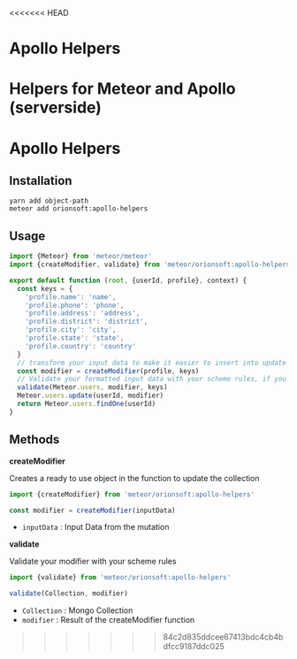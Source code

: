 <<<<<<< HEAD
# Apollo Helpers

Helpers for Meteor and Apollo (serverside)
=======
# Apollo Helpers


## Installation

    yarn add object-path
    meteor add orionsoft:apollo-helpers

## Usage

```javascript
import {Meteor} from 'meteor/meteor'
import {createModifier, validate} from 'meteor/orionsoft:apollo-helpers'

export default function (root, {userId, profile}, context) {
  const keys = {
    'profile.name': 'name',
    'profile.phone': 'phone',
    'profile.address': 'address',
    'profile.district': 'district',
    'profile.city': 'city',
    'profile.state': 'state',
    'profile.country': 'country'
  }
  // transform your input data to make it easier to insert into update function 
  const modifier = createModifier(profile, keys)
  // Validate your formatted input data with your scheme rules, if you have any error return a friendly object with your error
  validate(Meteor.users, modifier, keys)
  Meteor.users.update(userId, modifier)
  return Meteor.users.findOne(userId)
}
```
## Methods
**createModifier**

Creates a ready to use object in the function to update the collection

```javascript
import {createModifier} from 'meteor/orionsoft:apollo-helpers'

const modifier = createModifier(inputData)
```
- ```inputData``` : Input Data from the mutation 


**validate**

Validate your modifier with your scheme rules

```javascript
import {validate} from 'meteor/orionsoft:apollo-helpers'

validate(Collection, modifier)
```
- ```Collection``` : Mongo Collection
- ```modifier``` : Result of the createModifier function
>>>>>>> 84c2d835ddcee67413bdc4cb4bdfcc9187ddc025
